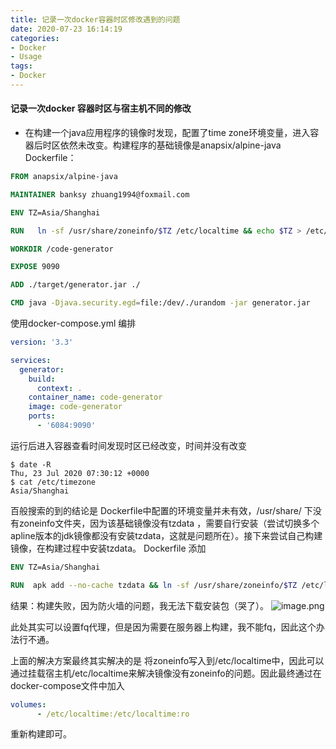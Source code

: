 ```yaml
---
title: 记录一次docker容器时区修改遇到的问题
date: 2020-07-23 16:14:19
categories:
- Docker
- Usage
tags:
- Docker
---
```


#### 记录一次docker 容器时区与宿主机不同的修改
- 在构建一个java应用程序的镜像时发现，配置了time zone环境变量，进入容器后时区依然未改变。构建程序的基础镜像是anapsix/alpine-java
Dockerfile：
```dockerfile
FROM anapsix/alpine-java

MAINTAINER banksy zhuang1994@foxmail.com

ENV TZ=Asia/Shanghai

RUN   ln -sf /usr/share/zoneinfo/$TZ /etc/localtime && echo $TZ > /etc/timezone

WORKDIR /code-generator

EXPOSE 9090

ADD ./target/generator.jar ./

CMD java -Djava.security.egd=file:/dev/./urandom -jar generator.jar

```
<!--more--> 
使用docker-compose.yml 编排
```yml
version: '3.3'

services:
  generator:
    build:
      context: .
    container_name: code-generator
    image: code-generator
    ports:
      - '6084:9090'

```

运行后进入容器查看时间发现时区已经改变，时间并没有改变
```shell
$ date -R
Thu, 23 Jul 2020 07:30:12 +0000
$ cat /etc/timezone
Asia/Shanghai
```

百般搜索的到的结论是 Dockerfile中配置的环境变量并未有效，/usr/share/ 下没有zoneinfo文件夹，因为该基础镜像没有tzdata ，需要自行安装（尝试切换多个apline版本的jdk镜像都没有安装tzdata，这就是问题所在）。接下来尝试自己构建镜像，在构建过程中安装tzdata。
Dockerfile 添加
```dockerfile
ENV TZ=Asia/Shanghai

RUN  apk add --no-cache tzdata && ln -sf /usr/share/zoneinfo/$TZ /etc/localtime && echo $TZ > /etc/timezone

```
结果：构建失败，因为防火墙的问题，我无法下载安装包（哭了）。
![image.png](https://chevereto.zhuangzexin.top/images/2020/07/23/image.png)

此处其实可以设置fq代理，但是因为需要在服务器上构建，我不能fq，因此这个办法行不通。

上面的解决方案最终其实解决的是 将zoneinfo写入到/etc/localtime中，因此可以通过挂载宿主机/etc/localtime来解决镜像没有zoneinfo的问题。因此最终通过在docker-compose文件中加入
```yml
volumes:
      - /etc/localtime:/etc/localtime:ro
```
重新构建即可。
